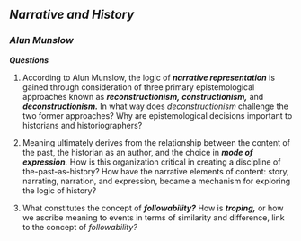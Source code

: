 ## **_Narrative and History_**

### *Alun Munslow*

**_Questions_**

1. According to Alun Munslow, the logic of **_narrative representation_** is gained through consideration of three primary epistemological approaches known as **_reconstructionism,_** **_constructionism,_** and **_deconstructionism._**
In what way does *deconstructionism* challenge the two former approaches? Why are epistemological decisions important to historians and historiographers?

2. Meaning ultimately derives from the relationship between the content of the past, the historian as an author, and the choice in **_mode of expression._** How is this organization critical in creating a discipline of the-past-as-history? How have the narrative elements of content: story, narrating, narration, and expression, became a mechanism for exploring the logic of history?

3. What constitutes the concept of **_followability?_** How is **_troping,_** or how we ascribe meaning to events in terms of similarity and difference, link to the concept of *followability?*
